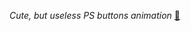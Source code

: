 <i color="pink">Cute, but useless PS buttons animation</i>
<a href="https://honeylemonicetea.github.io/webs_/psbuttons/">&#127752;</a>
